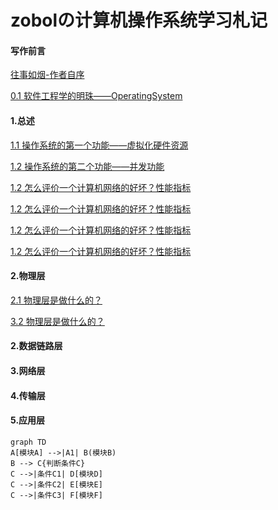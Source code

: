# zobolの计算机操作系统学习札记

#### 写作前言
   [ 往事如烟-作者自序](./Doc/00AuthorForeword/01AuthorIntroduceWangShiRuYan.html)  

   [ 0.1 软件工程学的明珠——OperatingSystem](./Doc/00AuthorForeword/02PearlOfSoftwareEngineering.html)


#### 1.总述
[1.1 操作系统的第一个功能——虚拟化硬件资源](./Doc/01Summary/0001TheFirstFeatureVirtualizesHardwareResources.html)  
  
[1.2 操作系统的第二个功能——并发功能](./Doc/01Summary/0002TheSecondFunctionConcurrentFunction.html)

   [1.2 怎么评价一个计算机网络的好坏？性能指标](./Doc/01Summary/0002TheSecondFunctionConcurrentFunction.html)

   [1.2 怎么评价一个计算机网络的好坏？性能指标](./Doc/01Summary/0002TheSecondFunctionConcurrentFunction.html)

   [1.2 怎么评价一个计算机网络的好坏？性能指标](./Doc/01Summary/0002TheSecondFunctionConcurrentFunction.html)

   [1.2 怎么评价一个计算机网络的好坏？性能指标](./Doc/01Summary/0002TheSecondFunctionConcurrentFunction.html)

#### 2.物理层

   [2.1 物理层是做什么的？](b.html)

   [3.2 物理层是做什么的？](b.html)

#### 2.数据链路层
#### 3.网络层
#### 4.传输层
#### 5.应用层

```mermaid
graph TD
A[模块A] -->|A1| B(模块B)
B --> C{判断条件C}
C -->|条件C1| D[模块D]
C -->|条件C2| E[模块E]
C -->|条件C3| F[模块F]
```


